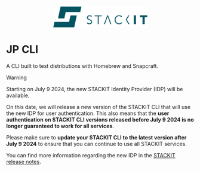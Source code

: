 <p align="center">
  <img src=".github/images/stackit-logo.png" alt="STACKIT logo" width="50%"/>
</p>

# JP CLI

A CLI built to test distributions with Homebrew and Snapcraft.

> [!WARNING]
> Starting on July 9 2024, the new STACKIT Identity Provider (IDP) will be available.
> 
> On this date, we will release a new version of the STACKIT CLI that will use the new IDP for user authentication. This also means that the **user authentication on STACKIT CLI versions released before July 9 2024 is no longer guaranteed to work for all services**.
> 
> Please make sure to **update your STACKIT CLI to the latest version after July 9 2024** to ensure that you can continue to use all STACKIT services.
> 
> You can find more information regarding the new IDP in the [STACKIT release notes](https://docs.stackit.cloud/stackit/en/release-notes-23101442.html#ReleaseNotes-2024-06-21-identity-provider).
